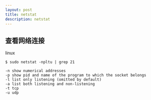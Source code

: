 ```yaml
---
layout: post
title: netstat
description: netstat
---
```


查看网络连接
------------

linux

    $ sudo netstat -npltu | grep 21

    -n show numerical addresses
    -p show pid and name of the program to which the socket belongs
    -l list only listening (omitted by default)
    -a list both listening and non-listening
    -t tcp
    -u udp

